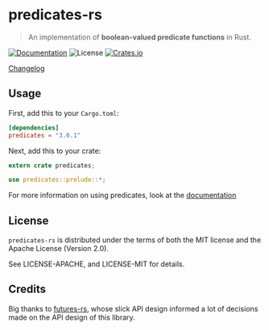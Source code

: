 # predicates-rs

> An implementation of **boolean-valued predicate functions** in Rust.

[![Documentation](https://img.shields.io/badge/docs-master-blue.svg)](https://docs.rs/predicates)
![License](https://img.shields.io/crates/l/predicates.svg)
[![Crates.io](https://img.shields.io/crates/v/predicates.svg?maxAge=2592000)](https://crates.io/crates/predicates)

[Changelog](https://github.com/assert-rs/predicates-rs/blob/master/CHANGELOG.md)


## Usage

First, add this to your `Cargo.toml`:

```toml
[dependencies]
predicates = "3.0.1"
```

Next, add this to your crate:

```rust
extern crate predicates;

use predicates::prelude::*;
```

For more information on using predicates, look at the
[documentation](https://docs.rs/predicates)


## License

`predicates-rs` is distributed under the terms of both the MIT license and the
Apache License (Version 2.0).

See LICENSE-APACHE, and LICENSE-MIT for details.


## Credits

Big thanks to [futures-rs](https://github.com/alexcrichton/futures-rs), whose
slick API design informed a lot of decisions made on the API design of this
library.
